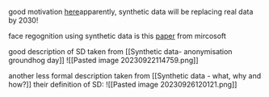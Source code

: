 good motivation [here](https://ucla-synthetic-data.github.io/)apparently, synthetic data will be replacing real data by 2030!


face regognition using synthetic data is this [paper](https://openaccess.thecvf.com/content/ICCV2021/papers/Wood_Fake_It_Till_You_Make_It_Face_Analysis_in_the_ICCV_2021_paper.pdf) from mircosoft

good description of SD taken from [[Synthetic data- anonymisation groundhog day]]
![[Pasted image 20230922114759.png]]

another less formal description taken from [[Synthetic data - what, why and how?]]
their definition of SD: 
![[Pasted image 20230926120121.png]]